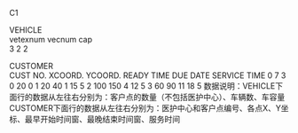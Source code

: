 C1

VEHICLE					
vetexnum   	vecnum	cap			
3	2	2
					
CUSTOMER					
CUST NO. 	 XCOORD.   	YCOORD.       	READY TIME  	DUE DATE   	SERVICE TIME
0	7	3	0	20	0
1	20	40	1	15	5
2	100	150	4	12	5
3	60	90	11	18	5
数据说明：VEHICLE下面行的数据从左往右分别为：客户点的数量（不包括医护中心）、车辆数、车容量
CUSTOMER下面行的数据从左往右分别为：医护中心和客户点编号、各点X、Y坐标、最早开始时间窗、最晚结束时间窗、服务时间  
